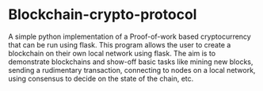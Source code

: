 # Blockchain-crypto-protocol
A simple python implementation of a Proof-of-work based cryptocurrency that can be run using flask.
This program allows the user to create a blockchain on their own local network using flask. The aim is to demonstrate blockchains and show-off basic tasks like mining new blocks, sending a rudimentary transaction, connecting to nodes on a local network, using consensus to decide on the state of the chain, etc.
